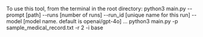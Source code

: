 To use this tool, from the terminal in the root directory:
    python3 main.py --prompt [path] --runs [number of runs] --run_id [unique name for this run] --model [model name. default is openai/gpt-4o]
    ...
    python3 main.py -p sample_medical_record.txt -r 2 -i base
